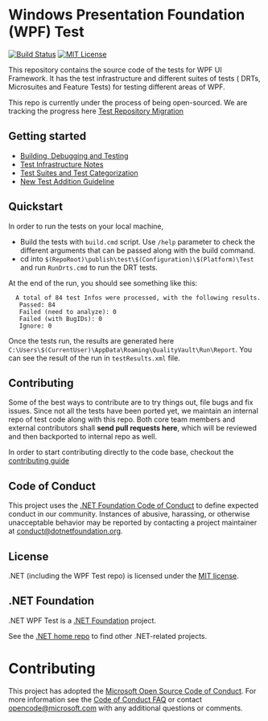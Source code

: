 # Windows Presentation Foundation (WPF) Test

[![Build Status](https://dnceng-public.visualstudio.com/public/_apis/build/status/dotnet/wpf/dotnet.wpf-test%20CI)](https://dnceng-public.visualstudio.com/public/_build?definitionId=81)
[![MIT License](https://img.shields.io/badge/license-MIT-green.svg)](https://github.com/dotnet/wpf/blob/master/LICENSE.TXT)

This repository contains the source code of the tests for WPF UI Framework. It has the test infrastructure and different suites of tests ( DRTs, Microsuites and Feature Tests) for testing different areas of WPF. 

This repo is currently under the process of being open-sourced. We are tracking the progress here [Test Repository Migration](https://github.com/orgs/dotnet/projects/145)


## Getting started

* [Building, Debugging and Testing](docs/getting-started.md)
* [Test Infrastructure Notes](docs/test-infrastructure.md)
* [Test Suites and Test Categorization](docs/tests-suites.md)
* [New Test Addition Guideline](docs/test-addition-guidelines.md)


## Quickstart

In order to run the tests on your local machine,

- Build the tests with `build.cmd` script. Use `/help` parameter to check the different arguments that can be passed along with the build command.
- cd into `$(RepoRoot)\publish\test\$(Configuration)\$(Platform)\Test` and run `RunDrts.cmd` to run the DRT tests.

At the end of the run, you should see something like this:

```
  A total of 84 test Infos were processed, with the following results.
   Passed: 84
   Failed (need to analyze): 0
   Failed (with BugIDs): 0
   Ignore: 0

```

Once the tests run, the results are generated here `C:\Users\$(CurrentUser)\AppData\Roaming\QualityVault\Run\Report`. You can see the result of the run in `testResults.xml` file.

## Contributing

Some of the best ways to contribute are to try things out, file bugs and fix issues. Since not all the tests have been ported yet, we maintain an internal repo of test code along with this repo. Both core team members and external contributors shall **send pull requests here**, which will be reviewed and then backported to internal repo as well.

In order to start contributing directly to the code base, checkout the [contributing guide](docs/getting-started.md)


## Code of Conduct

This project uses the [.NET Foundation Code of Conduct](https://dotnetfoundation.org/code-of-conduct) to define expected conduct in our community. Instances of abusive, harassing, or otherwise unacceptable behavior may be reported by contacting a project maintainer at conduct@dotnetfoundation.org.

## License

.NET (including the WPF Test repo) is licensed under the [MIT license](LICENSE.TXT).

## .NET Foundation

.NET WPF Test is a [.NET Foundation](https://www.dotnetfoundation.org/projects) project.

See the [.NET home repo](https://github.com/Microsoft/dotnet) to find other .NET-related projects.

# Contributing

This project has adopted the [Microsoft Open Source Code of Conduct](https://opensource.microsoft.com/codeofconduct/). For more information see the [Code of Conduct FAQ](https://opensource.microsoft.com/codeofconduct/faq/) or contact [opencode@microsoft.com](mailto:opencode@microsoft.com) with any additional questions or comments.


